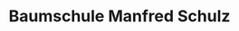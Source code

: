 ---
title: "Baumschule Manfred Schulz"
url: /grevesmuehlen/baumschule-manfred-schulz/
shop: Garten-Center
---